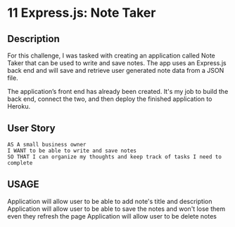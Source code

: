 # 11 Express.js: Note Taker

## Description 

For this challenge, I was tasked with creating an application called Note Taker that can be used to write and save notes. The app uses an Express.js back end and will save and retrieve user generated note data from a JSON file.

The application’s front end has already been created. It's my job to build the back end, connect the two, and then deploy the finished application to Heroku.

## User Story

```
AS A small business owner
I WANT to be able to write and save notes
SO THAT I can organize my thoughts and keep track of tasks I need to complete
```

## USAGE 

Application will allow user to be able to add note's title and description
Application will allow user to be able to save the notes and won't lose them even they refresh the page
Application will allow user to be delete notes
